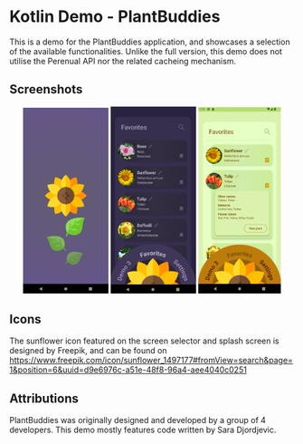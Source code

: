 # Kotlin Demo - PlantBuddies
This is a demo for the PlantBuddies application, and showcases a selection of the available
functionalities. Unlike the full version, this demo does not utilise the Perenual API nor the related cacheing mechanism.

## Screenshots
<p align="center">
    <img src="img_2.png" alt="Image 2" width="30%" />
    <img src="img_1.png" alt="Image 1" width="30%" />
    <img src="img.png" alt="Image 3" width="29%" />
</p>

## Icons
The sunflower icon featured on the screen selector and splash screen is designed by Freepik, 
and can be found on https://www.freepik.com/icon/sunflower_1497177#fromView=search&page=1&position=6&uuid=d9e6976c-a51e-48f8-96a4-aee4040c0251

## Attributions
PlantBuddies was originally designed and developed by a group of 4 developers. This demo mostly features code written by Sara Djordjevic.